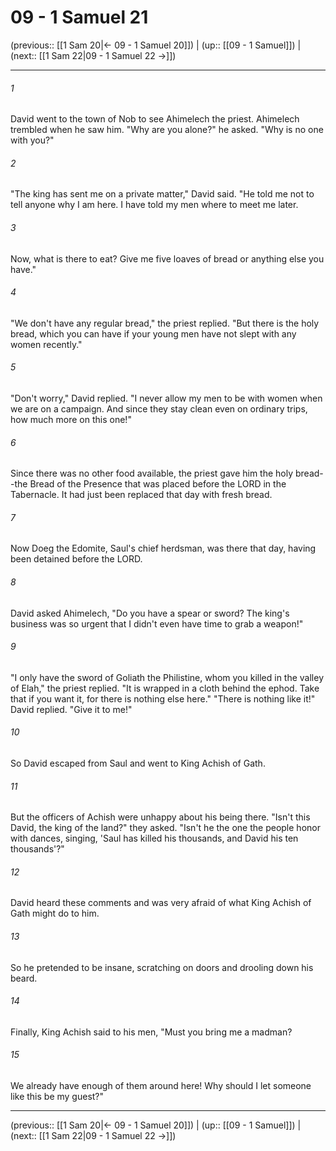 # 09 - 1 Samuel 21

(previous:: [[1 Sam 20|← 09 - 1 Samuel 20]]) | (up:: [[09 - 1 Samuel]]) | (next:: [[1 Sam 22|09 - 1 Samuel 22 →]])

***


###### 1 
David went to the town of Nob to see Ahimelech the priest. Ahimelech trembled when he saw him. "Why are you alone?" he asked. "Why is no one with you?" 

###### 2 
"The king has sent me on a private matter," David said. "He told me not to tell anyone why I am here. I have told my men where to meet me later. 

###### 3 
Now, what is there to eat? Give me five loaves of bread or anything else you have." 

###### 4 
"We don't have any regular bread," the priest replied. "But there is the holy bread, which you can have if your young men have not slept with any women recently." 

###### 5 
"Don't worry," David replied. "I never allow my men to be with women when we are on a campaign. And since they stay clean even on ordinary trips, how much more on this one!" 

###### 6 
Since there was no other food available, the priest gave him the holy bread--the Bread of the Presence that was placed before the LORD in the Tabernacle. It had just been replaced that day with fresh bread. 

###### 7 
Now Doeg the Edomite, Saul's chief herdsman, was there that day, having been detained before the LORD. 

###### 8 
David asked Ahimelech, "Do you have a spear or sword? The king's business was so urgent that I didn't even have time to grab a weapon!" 

###### 9 
"I only have the sword of Goliath the Philistine, whom you killed in the valley of Elah," the priest replied. "It is wrapped in a cloth behind the ephod. Take that if you want it, for there is nothing else here." "There is nothing like it!" David replied. "Give it to me!" 

###### 10 
So David escaped from Saul and went to King Achish of Gath. 

###### 11 
But the officers of Achish were unhappy about his being there. "Isn't this David, the king of the land?" they asked. "Isn't he the one the people honor with dances, singing, 'Saul has killed his thousands, and David his ten thousands'?" 

###### 12 
David heard these comments and was very afraid of what King Achish of Gath might do to him. 

###### 13 
So he pretended to be insane, scratching on doors and drooling down his beard. 

###### 14 
Finally, King Achish said to his men, "Must you bring me a madman? 

###### 15 
We already have enough of them around here! Why should I let someone like this be my guest?"

***

(previous:: [[1 Sam 20|← 09 - 1 Samuel 20]]) | (up:: [[09 - 1 Samuel]]) | (next:: [[1 Sam 22|09 - 1 Samuel 22 →]])
